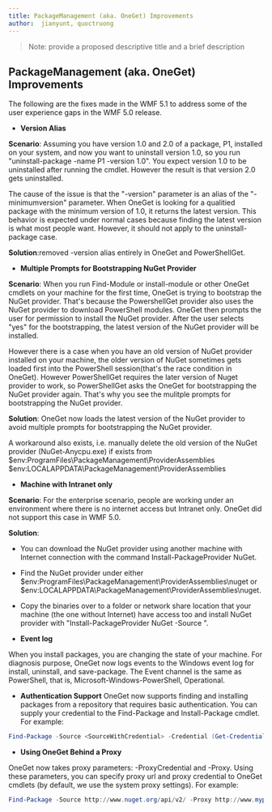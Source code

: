 ```yaml
---
title: PackageManagement (aka. OneGet) Improvements
author:  jianyunt, quoctruong
---
```


>Note: provide a proposed descriptive title and a brief description

## PackageManagement (aka. OneGet) Improvements ##
The following are the fixes made in the WMF 5.1 to address some of the user experience gaps in the WMF 5.0 release. 

- **Version Alias**

**Scenario**: Assuming you have version 1.0 and 2.0 of a package, P1, installed on your system, and now you want to uninstall version 1.0, so you run "uninstall-package -name P1 -version 1.0". You expect version 1.0 to be uninstalled after running the cmdlet. However the result is that version 2.0 gets uninstalled. 
	
The cause of the issue is that the "-version" parameter is an alias of the "-minimumversion" parameter. When OneGet is looking for a qualitied package with the minimum version of 1.0, it returns the latest version. This behavior is expected under normal cases because finding the latest version is what most people want. However, it should not apply to the uninstall-package case.
	
**Solution**:removed -version alias entirely in OneGet and PowerShellGet. 

- **Multiple Prompts for Bootstrapping NuGet Provider**

**Scenario**: When you run Find-Module or install-module or other OneGet cmdlets on your machine for the first time, OneGet is trying to bootstrap the NuGet provider. That's because the PowershellGet provider also uses the NuGet provider to download PowerShell modules. OneGet then prompts the user for permission to install the NuGet provider. After the user selects "yes" for the bootstrapping, the latest version of the NuGet provider will be installed. 
	
However there is a case when you have an old version of NuGet provider installed on your machine, the older version of NuGet sometimes gets loaded first into the PowerShell session(that's the race condition in OneGet). However PowerShellGet requires the later version of Nuget provider to work, so PowerShellGet asks the OneGet for bootstrapping the NuGet provider again. That's why you see the mulitple prompts for bootstrapping the NuGet provider.

**Solution**: OneGet now loads the latest version of the NuGet provider to avoid multiple prompts for bootstrapping the NuGet provider.

A workaround also exists, i.e. manually delete the old version of the NuGet provider (NuGet-Anycpu.exe) if exists from $env:ProgramFiles\PackageManagement\ProviderAssemblies 
$env:LOCALAPPDATA\PackageManagement\ProviderAssemblies


- **Machine with Intranet only**

**Scenario**: For the enterprise scenario, people are working under an environment where there is no internet access but Intranet only. OneGet did not support this case in WMF 5.0.

**Solution**:
- You can download the NuGet provider using another machine with Internet connection with the command Install-PackageProvider NuGet.

- Find the NuGet provider under either  $env:ProgramFiles\PackageManagement\ProviderAssemblies\nuget  or  $env:LOCALAPPDATA\PackageManagement\ProviderAssemblies\nuget. 

- Copy the binaries over to a folder or network share location that your machine (the one without Internet) have access too and install NuGet provider with "Install-PackageProvider NuGet -Source <Path to folder>".


- **Event log**

When you install packages, you are changing the state of your machine. For diagnosis purpose, OneGet now logs events to the Windows event log for install, uninstall, and save-package. The Event channel is the same as PowerShell, that is, Microsoft-Windows-PowerShell, Operational.

- **Authentication Support**
OneGet now supports finding and installing packages from a repository that requires basic authentication. You can supply your credential to the Find-Package and Install-Package cmdlet. For example:
``` PowerShell
Find-Package -Source <SourceWithCredential> -Credential (Get-Credential)
```
- **Using OneGet Behind a Proxy**

OneGet now takes proxy parameters: -ProxyCredential and -Proxy. Using these parameters, you can specify proxy url and proxy credential to OneGet cmdlets (by default, we use the system proxy settings). For example:
``` PowerShell
Find-Package -Source http://www.nuget.org/api/v2/ -Proxy http://www.myproxyserver.com -ProxyCredential (Get-Credential)
```
